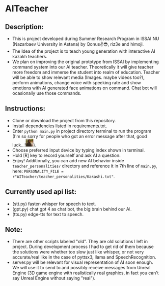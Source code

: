 # AITeacher

## Description:
 - This is project developed during Summer Research Program in ISSAI NU (Nazarbaev University in Astana) by Qonus✌️😎, riz3e and himoji.
 - The Idea of the project is to teach young generation with interactive AI kazakh teachers.
 - We plan on improving the original prototype from ISSAI by implementing command system into our AI teacher. Theoretically it will give teacher more freedom and immerse the student into realm of education. Teacher will be able to show relevant media (Images. maybe videos too?), perform animations, change voice with speeking rate and show emotions with AI generated face animations on command. Chat bot will ocasionally use those commands.

## Instructions:
 - Clone or download the project from this repository.
 - Install dependencies listed in requirements.txt.
 - Enter `python main.py` in project directory terminal to run the program (I'm so sorry for people who got an error message after that, good luck...!<img src="image.png" alt="alt text" width="25" height="25">).
 - Choose preferred input device by typing index shown in terminal.
 - Hold [R] key to record yourself and ask AI a question.
 - Enjoy! Additionally, you can add new AI behavior inside `teacher_personalities/` directory and reference it in 7th line of `main.py`, here: `PERSONALITY_FILE = r"AITeacher/teacher_personalities/Kakashi.txt"`.

## Currently used api list:
 - (stt.py) faster-whisper for speech to text.
 - (gpt.py) chat gpt 4 as chat bot, the big brain behind our AI.
 - (tts.py) edge-tts for text to speech.

## Note:
 - There are other scripts labeled "old". They are old solutions I left in project. During development process I had to get rid of them because the solutions were whether too slow just like whisper, or not very accurate/real like in the case of pyttsx3, llama and SpeechRecognition.
 - server.py will be relevant for visual representation of AI soon enough. We will use it to send to and possibly receive messages from Unreal Engine (3D game engine with realistically real graphics, in fact you can't say Unreal Engine without saying "real").

